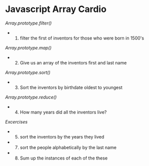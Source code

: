 # Javascript Array Cardio 
*Array.prototype.filter()* 
- 1. filter the first of inventors for those who were born in 1500's

*Array.prototype.map()*
- 2. Give us an array of the inventors first and last name
 
*Array.prototype.sort()*
- 3. Sort the inventors by birthdate oldest to youngest

*Array.prototype.reduce()* 
- 4. How many years did all the inventors live?

*Excercises*
- 5. sort the inventors by the years they lived
- 7. sort the people alphabetically by the last name 
- 8. Sum up the instances of each of the these